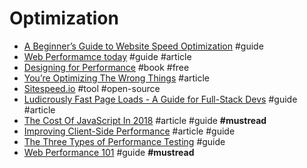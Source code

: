 # Optimization

- [A Beginner’s Guide to Website Speed Optimization](https://kinsta.com/learn/page-speed) #guide
- [Web Performamce today](http://www.zeldman.com/2015/10/21/web-performance-today) #guide #article
- [Designing for Performance](http://designingforperformance.com) #book #free
- [You’re Optimizing The Wrong Things](http://ericleads.com/2013/04/youre-optimizing-the-wrong-things/) #article
- [Sitespeed.io](https://github.com/sitespeedio/sitespeed.io) #tool #open-source
- [Ludicrously Fast Page Loads - A Guide for Full-Stack Devs](http://www.nateberkopec.com/2015/10/07/frontend-performance-chrome-timeline.html) #guide #article
- [The Cost Of JavaScript In 2018](https://medium.com/@addyosmani/the-cost-of-javascript-in-2018-7d8950fbb5d4) #article #guide **#mustread**
- [Improving Client-Side Performance](https://tj.ie/improving-client-side-performance) #article #guide
- [The Three Types of Performance Testing](https://csswizardry.com/2018/10/three-types-of-performance-testing) #guide
- [Web Performance 101](https://3perf.com/talks/web-perf-101) #guide **#mustread**